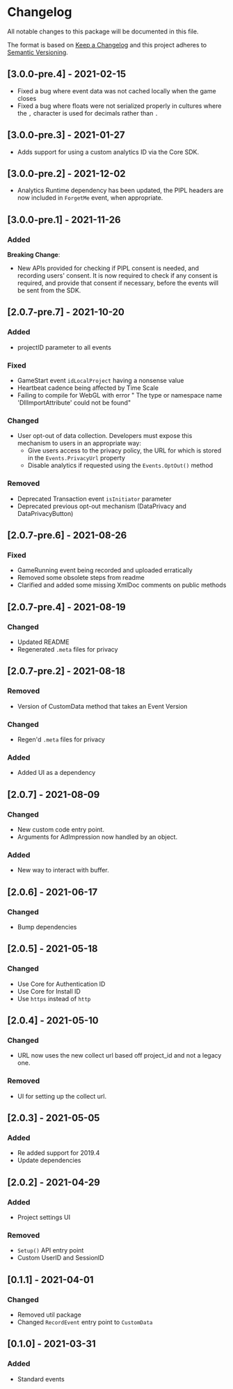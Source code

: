 # Changelog
All notable changes to this package will be documented in this file.

The format is based on [Keep a Changelog](http://keepachangelog.com/en/1.0.0/)
and this project adheres to [Semantic Versioning](http://semver.org/spec/v2.0.0.html).

## [3.0.0-pre.4] - 2021-02-15

* Fixed a bug where event data was not cached locally when the game closes
* Fixed a bug where floats were not serialized properly in cultures where the `,` character is used for decimals rather than `.`

## [3.0.0-pre.3] - 2021-01-27

* Adds support for using a custom analytics ID via the Core SDK.

## [3.0.0-pre.2] - 2021-12-02

* Analytics Runtime dependency has been updated, the PIPL headers are now included in `ForgetMe` event, when appropriate.

## [3.0.0-pre.1] - 2021-11-26

### Added

**Breaking Change**: 
- New APIs provided for checking if PIPL consent is needed, and recording users' consent. 
  It is now required to check if any consent is required, and provide that consent if necessary, before the events will be sent from the SDK.

## [2.0.7-pre.7] - 2021-10-20

### Added

* projectID parameter to all events

### Fixed

* GameStart event `idLocalProject` having a nonsense value
* Heartbeat cadence being affected by Time Scale
* Failing to compile for WebGL with error " The type or namespace name 'DllImportAttribute' could not be found"

### Changed

* User opt-out of data collection. Developers must expose this mechanism to users in an appropriate way:
  * Give users access to the privacy policy, the URL for which is stored in the `Events.PrivacyUrl` property
  * Disable analytics if requested using the `Events.OptOut()` method

### Removed

* Deprecated Transaction event `isInitiator` parameter
* Deprecated previous opt-out mechanism (DataPrivacy and DataPrivacyButton)

## [2.0.7-pre.6] - 2021-08-26

### Fixed

* GameRunning event being recorded and uploaded erratically
* Removed some obsolete steps from readme
* Clarified and added some missing XmlDoc comments on public methods

## [2.0.7-pre.4] - 2021-08-19

### Changed

* Updated README
* Regenerated `.meta` files for privacy

## [2.0.7-pre.2] - 2021-08-18

### Removed

* Version of CustomData method that takes an Event Version

### Changed

* Regen'd `.meta` files for privacy

### Added

* Added UI as a dependency

## [2.0.7] - 2021-08-09

### Changed

* New custom code entry point.
* Arguments for AdImpression now handled by an object.

### Added

* New way to interact with buffer.

## [2.0.6] - 2021-06-17

### Changed

* Bump dependencies

## [2.0.5] - 2021-05-18

### Changed

* Use Core for Authentication ID
* Use Core for Install ID
* Use `https` instead of `http`

## [2.0.4] - 2021-05-10

### Changed

* URL now uses the new collect url based off project_id and not a legacy one.

### Removed

* UI for setting up the collect url.

## [2.0.3] - 2021-05-05

### Added

* Re added support for 2019.4
* Update dependencies

## [2.0.2] - 2021-04-29

### Added

* Project settings UI

### Removed

 * `Setup()` API entry point
 * Custom UserID and SessionID

## [0.1.1] - 2021-04-01

### Changed

* Removed util package
* Changed `RecordEvent` entry point to `CustomData`

## [0.1.0] - 2021-03-31

### Added

* Standard events

